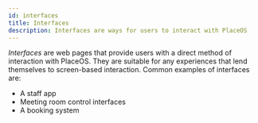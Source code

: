 ```yaml
---
id: interfaces
title: Interfaces
description: Interfaces are ways for users to interact with PlaceOS
---
```

<!-- # Interfaces -->

*Interfaces* are web pages that provide users with a direct method of interaction with PlaceOS.
They are suitable for any experiences that lend themselves to screen-based interaction.
Common examples of interfaces are:
- A staff app
- Meeting room control interfaces
- A booking system

<!-- Should this have a link to one of the demo sites with a staff app - or stills from it -->
<!-- Stub. possibly either substantially expand on it, or roll into another section -->

